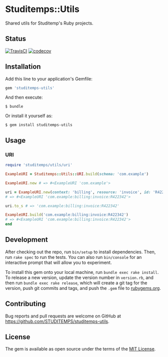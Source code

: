 # Studitemps::Utils

Shared utils for Studitemp's Ruby projects.

## Status

[![TravisCI](https://travis-ci.com/STUDITEMPS/utils.svg?branch=master)](https://travis-ci.com/STUDITEMPS/utils)
[![codecov](https://codecov.io/gh/STUDITEMPS/utils/branch/master/graph/badge.svg)](https://codecov.io/gh/STUDITEMPS/utils)

## Installation

Add this line to your application's Gemfile:

```ruby
gem 'studitemps-utils'
```

And then execute:

    $ bundle

Or install it yourself as:

    $ gem install studitemps-utils

## Usage

### URI

```ruby
require 'studitemps/utils/uri'

ExampleURI = Studitemps::Utils::URI.build(schema: 'com.example')

ExampleURI.new # => #<ExampleURI 'com.example'>

uri = ExampleURI.new(context: 'billing', resource: 'invoice', id: 'R422342')
# => #<ExampleURI 'com.example:billing:invoice:R422342'>

uri.to_s # => 'com.example:billing:invoice:R422342'

ExampleURI.build('com.example:billing:invoice:R422342')
# => #<ExampleURI 'com.example:billing:invoice:R422342'>
end
```

## Development

After checking out the repo, run `bin/setup` to install dependencies. Then, run `rake spec` to run the tests. You can also run `bin/console` for an interactive prompt that will allow you to experiment.

To install this gem onto your local machine, run `bundle exec rake install`. To release a new version, update the version number in `version.rb`, and then run `bundle exec rake release`, which will create a git tag for the version, push git commits and tags, and push the `.gem` file to [rubygems.org](https://rubygems.org).

## Contributing

Bug reports and pull requests are welcome on GitHub at https://github.com/STUDITEMPS/studitemps-utils.

## License

The gem is available as open source under the terms of the [MIT License](https://opensource.org/licenses/MIT).
